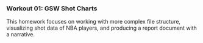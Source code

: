 ### Workout 01: GSW Shot Charts

This homework focuses on working with more complex file structure, visualizing shot data of NBA players, and producing a report document with a narrative.

